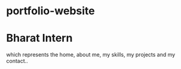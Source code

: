 # portfolio-website
# Bharat Intern
which represents the home, about me, my skills, my projects and my contact..
